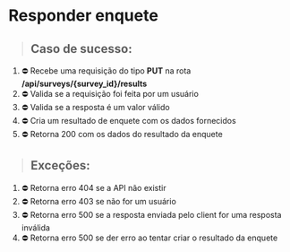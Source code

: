 # Responder enquete

> ## Caso de sucesso:
1. ⛔️ Recebe uma requisição do tipo **PUT** na rota **/api/surveys/{survey_id}/results**
1. ⛔️ Valida se a requisição foi feita por um usuário
1. ⛔️ Valida se a resposta é um valor válido
1. ⛔️ Cria um resultado de enquete com os dados fornecidos
1. ⛔️ Retorna 200 com os dados do resultado da enquete

> ## Exceções:
1. ⛔️ Retorna erro 404 se a API não existir
1. ⛔️ Retorna erro 403 se não for um usuário
1. ⛔️ Retorna erro 500 se a resposta enviada pelo client for uma resposta inválida
1. ⛔️ Retorna erro 500 se der erro ao tentar criar o resultado da enquete